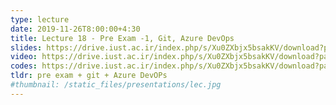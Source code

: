 ```yaml
---
type: lecture
date: 2019-11-26T8:00:00+4:30
title: Lecture 18 - Pre Exam -1, Git, Azure DevOps
slides: https://drive.iust.ac.ir/index.php/s/Xu0ZXbjx5bsakKV/download?path=%2FSlides&files=S18.pdf
video: https://drive.iust.ac.ir/index.php/s/Xu0ZXbjx5bsakKV/download?path=%2FVideos&files=S18.mp4
codes: https://drive.iust.ac.ir/index.php/s/Xu0ZXbjx5bsakKV/download?path=%2FCode&files=S18.zip
tldr: pre exam + git + Azure DevOPs
#thumbnail: /static_files/presentations/lec.jpg
---
```

